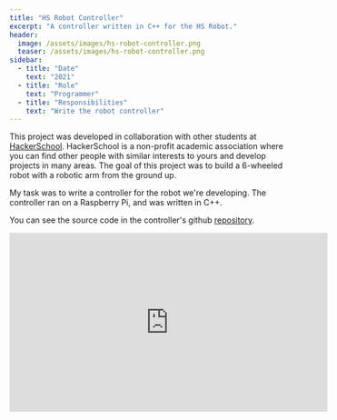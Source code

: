 ```yaml
---
title: "HS Robot Controller"
excerpt: "A controller written in C++ for the HS Robot."
header:
  image: /assets/images/hs-robot-controller.png
  teaser: /assets/images/hs-robot-controller.png
sidebar:
  - title: "Date"
    text: "2021"
  - title: "Role"
    text: "Programmer"
  - title: "Responsibilities"
    text: "Write the robot controller"
---
```


This project was developed in collaboration with other students at
[HackerSchool](https://www.linkedin.com/company/hackerschool). HackerSchool is
a non-profit academic association where you can find other people with similar
interests to yours and develop projects in many areas. The goal of this project
was to build a 6-wheeled robot with a robotic arm from the ground up.

My task was to write a controller for the robot we're developing. The
controller ran on a Raspberry Pi, and was written in C++.

You can see the source code in the controller's github
[repository](https://github.com/HackerSchool/HS-Robot-Controller).

<iframe width="560" height="315" src="https://www.youtube.com/embed/VOQR_DVcO7g"
title="YouTube video player" frameborder="0" allow="accelerometer; autoplay;
clipboard-write; encrypted-media; gyroscope; picture-in-picture" allowfullscreen></iframe>
